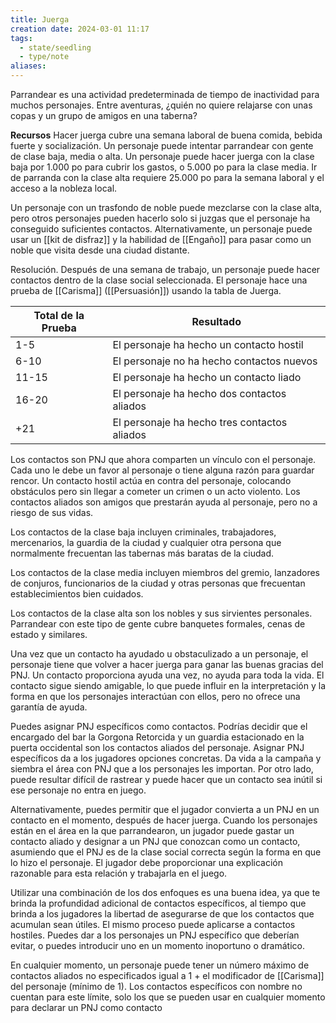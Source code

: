 ```yaml
---
title: Juerga
creation date: 2024-03-01 11:17
tags:
  - state/seedling
  - type/note
aliases:
---
```

Parrandear es una actividad predeterminada de tiempo de inactividad para muchos personajes. Entre aventuras, ¿quién no quiere relajarse con unas copas y un grupo de amigos en una taberna?

**Recursos**
Hacer juerga cubre una semana laboral de buena comida, bebida fuerte y socialización. Un personaje puede intentar parrandear con gente de clase baja, media o alta. 
Un personaje puede hacer juerga con la clase baja por 1.000 po para cubrir los gastos, o 5.000 po para la clase media. Ir de parranda con la clase alta requiere 25.000 po para la semana laboral y el acceso a la nobleza local.

Un personaje con un trasfondo de noble puede mezclarse con la clase alta, pero otros personajes pueden hacerlo solo si juzgas que el personaje ha conseguido suficientes contactos. Alternativamente, un personaje puede usar un [[kit de disfraz]] y la habilidad de [[Engaño]] para pasar como un noble que visita desde una ciudad distante.

Resolución. Después de una semana de trabajo, un personaje puede hacer contactos dentro de la clase social seleccionada. El personaje hace una prueba de [[Carisma]] ([[Persuasión]]) usando la tabla de Juerga.


| Total de la Prueba | Resultado                                    |
| ------------------ | -------------------------------------------- |
| 1-5                | El personaje ha hecho un contacto hostil     |
| 6-10               | El personaje no ha hecho contactos nuevos    |
| 11-15              | El personaje ha hecho un contacto liado      |
| 16-20              | El personaje ha hecho dos contactos aliados  |
| +21                | El personaje ha hecho tres contactos aliados |


Los contactos son PNJ que ahora comparten un vínculo con el personaje. Cada uno le debe un favor al personaje o tiene alguna razón para guardar rencor. Un contacto hostil actúa en contra del personaje, colocando obstáculos pero sin llegar a cometer un crimen o un acto violento. Los contactos aliados son amigos que prestarán ayuda al personaje, pero no a riesgo de sus vidas.

Los contactos de la clase baja incluyen criminales, trabajadores, mercenarios, la guardia de la ciudad y cualquier otra persona que normalmente frecuentan las tabernas más baratas de la ciudad.

Los contactos de la clase media incluyen miembros del gremio, lanzadores de conjuros, funcionarios de la ciudad y otras personas que frecuentan establecimientos bien
cuidados.

Los contactos de la clase alta son los nobles y sus sirvientes personales. Parrandear con este tipo de gente cubre banquetes formales, cenas de estado y similares.

Una vez que un contacto ha ayudado u obstaculizado a un personaje, el personaje tiene que volver a hacer juerga para ganar las buenas gracias del PNJ. Un contacto proporciona ayuda una vez, no ayuda para toda la vida. El contacto sigue siendo amigable, lo que puede influir en la interpretación y la forma en que los personajes interactúan con ellos, pero no ofrece una garantía de ayuda.

Puedes asignar PNJ específicos como contactos. Podrías decidir que el encargado del bar la Gorgona Retorcida y un guardia estacionado en la puerta occidental son los contactos aliados del personaje. Asignar PNJ específicos da a los jugadores opciones concretas. Da vida a la campaña y siembra el área con PNJ que a los personajes les importan. 
Por otro lado, puede resultar difícil de rastrear y puede hacer que un contacto sea inútil si ese personaje no entra en juego.

Alternativamente, puedes permitir que el jugador convierta a un PNJ en un contacto en el momento, después de hacer juerga. Cuando los personajes están en el área en la que parrandearon, un jugador puede gastar un contacto aliado y designar a un PNJ que conozcan como un contacto, asumiendo que el PNJ es de la clase social correcta según la forma en que lo hizo el personaje. El jugador debe proporcionar una explicación razonable para esta relación y trabajarla en el juego.

Utilizar una combinación de los dos enfoques es una buena idea, ya que te brinda la profundidad adicional de contactos específicos, al tiempo que brinda a los jugadores la libertad de asegurarse de que los contactos que acumulan sean útiles. El mismo proceso puede aplicarse a contactos hostiles. Puedes dar a los personajes un PNJ específico que deberían evitar, o puedes introducir uno en un momento inoportuno o dramático.

En cualquier momento, un personaje puede tener un número máximo de contactos aliados no especificados igual a 1 + el modificador de [[Carisma]] del personaje (mínimo de 1).
Los contactos específicos con nombre no cuentan para este límite, solo los que se pueden usar en cualquier momento para declarar un PNJ como contacto
